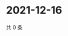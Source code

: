 # 2021-12-16

共 0 条

<!-- BEGIN WEIBO -->
<!-- 最后更新时间 Thu Dec 16 2021 13:13:23 GMT+0800 (China Standard Time) -->

<!-- END WEIBO -->
